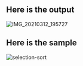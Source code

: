 ## Here is the output 
![IMG_20210312_195727](https://user-images.githubusercontent.com/67545874/110950322-e6b18680-836d-11eb-9166-46cf7ac77e24.jpg)
## Here is the sample 

![selection-sort](https://user-images.githubusercontent.com/67545874/110958722-334d8f80-8377-11eb-8c3c-abe1237e84fa.png)
